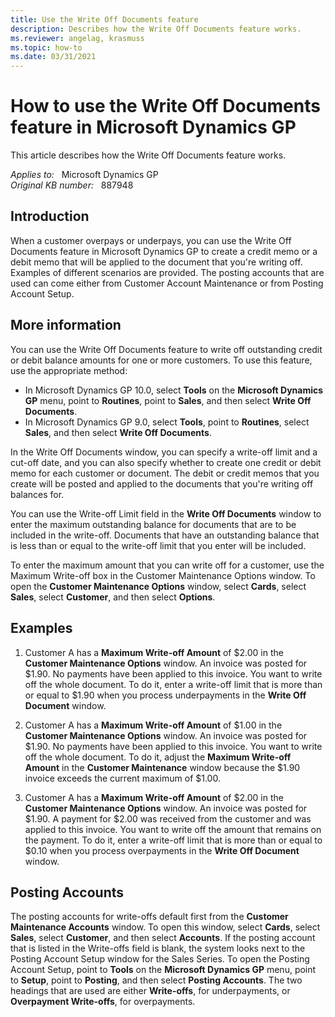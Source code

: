```yaml
---
title: Use the Write Off Documents feature
description: Describes how the Write Off Documents feature works.
ms.reviewer: angelag, krasmuss
ms.topic: how-to
ms.date: 03/31/2021
---
```

# How to use the Write Off Documents feature in Microsoft Dynamics GP

This article describes how the Write Off Documents feature works.

_Applies to:_ &nbsp; Microsoft Dynamics GP  
_Original KB number:_ &nbsp; 887948

## Introduction

When a customer overpays or underpays, you can use the Write Off Documents feature in Microsoft Dynamics GP to create a credit memo or a debit memo that will be applied to the document that you're writing off. Examples of different scenarios are provided. The posting accounts that are used can come either from Customer Account Maintenance or from Posting Account Setup.

## More information

You can use the Write Off Documents feature to write off outstanding credit or debit balance amounts for one or more customers. To use this feature, use the appropriate method:

- In Microsoft Dynamics GP 10.0, select **Tools** on the **Microsoft Dynamics GP** menu, point to **Routines**, point to **Sales**, and then select **Write Off Documents**.
- In Microsoft Dynamics GP 9.0, select **Tools**, point to **Routines**, select **Sales**, and then select **Write Off Documents**.

In the Write Off Documents window, you can specify a write-off limit and a cut-off date, and you can also specify whether to create one credit or debit memo for each customer or document. The debit or credit memos that you create will be posted and applied to the documents that you're writing off balances for.

You can use the Write-off Limit field in the **Write Off Documents** window to enter the maximum outstanding balance for documents that are to be included in the write-off. Documents that have an outstanding balance that is less than or equal to the write-off limit that you enter will be included.

To enter the maximum amount that you can write off for a customer, use the Maximum Write-off box in the Customer Maintenance Options window. To open the **Customer Maintenance Options** window, select **Cards**, select **Sales**, select **Customer**, and then select **Options**.

## Examples

1. Customer A has a **Maximum Write-off Amount** of $2.00 in the **Customer Maintenance Options** window. An invoice was posted for $1.90. No payments have been applied to this invoice. You want to write off the whole document. To do it, enter a write-off limit that is more than or equal to $1.90 when you process underpayments in the **Write Off Document** window.
2. Customer A has a **Maximum Write-off Amount** of $1.00 in the **Customer Maintenance Options** window. An invoice was posted for $1.90. No payments have been applied to this invoice. You want to write off the whole document. To do it, adjust the **Maximum Write-off Amount** in the **Customer Maintenance** window because the $1.90 invoice exceeds the current maximum of $1.00.

3. Customer A has a **Maximum Write-off Amount** of $2.00 in the **Customer Maintenance Options** window. An invoice was posted for $1.90. A payment for $2.00 was received from the customer and was applied to this invoice. You want to write off the amount that remains on the payment. To do it, enter a write-off limit that is more than or equal to $0.10 when you process overpayments in the **Write Off Document** window.

## Posting Accounts

The posting accounts for write-offs default first from the **Customer Maintenance Accounts** window. To open this window, select **Cards**, select **Sales**, select **Customer**, and then select **Accounts**. If the posting account that is listed in the Write-offs field is blank, the system looks next to the Posting Account Setup window for the Sales Series. To open the Posting Account Setup, point to **Tools** on the **Microsoft Dynamics GP** menu, point to **Setup**, point to **Posting**, and then select **Posting Accounts**. The two headings that are used are either **Write-offs**, for underpayments, or **Overpayment Write-offs**, for overpayments.
